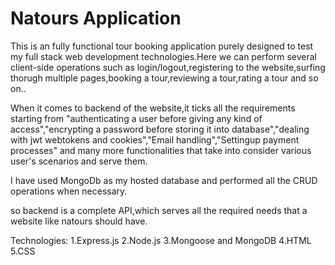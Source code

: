 # Natours Application

This is an fully functional tour booking application purely designed to test my full stack web development technologies.Here we can perform several client-side operations such as login/logout,registering to the website,surfing thorugh multiple pages,booking a tour,reviewing a tour,rating a tour and so on..

When it comes to backend of the website,it ticks all the requirements starting from "authenticating a user before giving any kind of access","encrypting a password before storing it into database","dealing with jwt webtokens and cookies","Email handling","Settingup payment processes" and many more functionalities that take into consider various user's scenarios and serve them.

I have used MongoDb as my hosted database and performed all the CRUD operations when necessary.

so backend is a complete API,which serves all the required needs that a website like natours should have.

Technologies:
1.Express.js
2.Node.js
3.Mongoose and MongoDB
4.HTML
5.CSS
